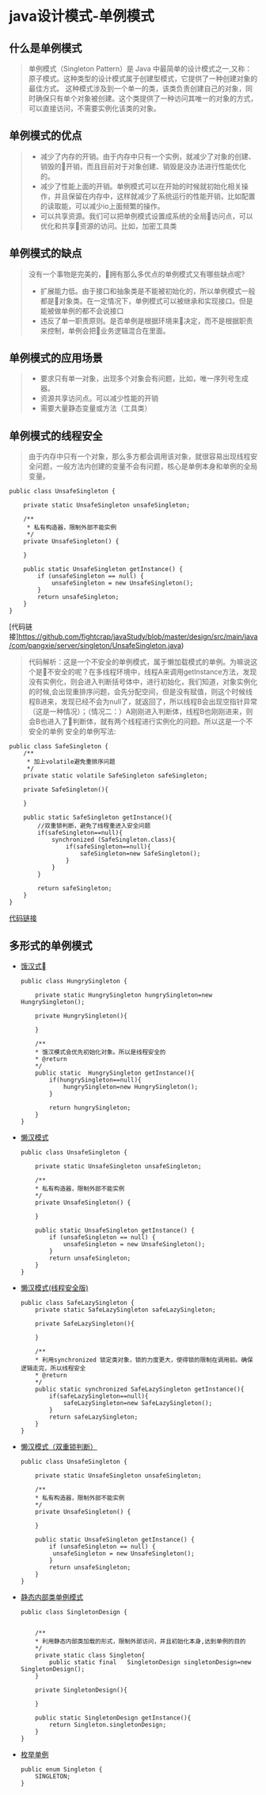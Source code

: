 # java设计模式-单例模式
## 什么是单例模式
>单例模式（Singleton Pattern）是 Java 中最简单的设计模式之一,又称：原子模式。这种类型的设计模式属于创建型模式，它提供了一种创建对象的最佳方式。
这种模式涉及到一个单一的类，该类负责创建自己的对象，同时确保只有单个对象被创建。这个类提供了一种访问其唯一的对象的方式，可以直接访问，不需要实例化该类的对象。

## 单例模式的优点
> - 减少了内存的开销。由于内存中只有一个实例，就减少了对象的创建、销毁的开销，而且目前对于对象创建、销毁是没办法进行性能优化的。
> - 减少了性能上面的开销。单例模式可以在开始的时候就初始化相关操作，并且保留在内存中，这样就减少了系统运行的性能开销，比如配置的读取能，可以减少io上面频繁的操作。
> - 可以共享资源。我们可以把单例模式设置成系统的全局访问点，可以优化和共享资源的访问。比如，加密工具类

## 单例模式的缺点
> 没有一个事物是完美的，拥有那么多优点的单例模式又有哪些缺点呢?
> - 扩展能力低。由于接口和抽象类是不能被初始化的，所以单例模式一般都是对象类。在一定情况下，单例模式可以被继承和实现接口。但是能被做单例的都不会说接口
> - 违反了单一职责原则。是否单例是根据环境来决定，而不是根据职责来控制，单例会把业务逻辑混合在里面。

## 单例模式的应用场景
> - 要求只有单一对象，出现多个对象会有问题，比如，唯一序列号生成器。
> - 资源共享访问点。可以减少性能的开销
> - 需要大量静态变量或方法（工具类）

## 单例模式的线程安全
> 由于内存中只有一个对象，那么多方都会调用该对象，就很容易出现线程安全问题，一般方法内创建的变量不会有问题，核心是单例本身和单例的全局变量。
```
public class UnsafeSingleton {

    private static UnsafeSingleton unsafeSingleton;

    /**
     * 私有构造器，限制外部不能实例
     */
    private UnsafeSingleton() {

    }

    public static UnsafeSingleton getInstance() {
        if (unsafeSingleton == null) {
            unsafeSingleton = new UnsafeSingleton();
        }
        return unsafeSingleton;
    }
}
```
[代码链接]https://github.com/fightcrap/javaStudy/blob/master/design/src/main/java/com/pangxie/server/singleton/UnsafeSingleton.java)
> 代码解析：这是一个不安全的单例模式，属于懒加载模式的单例。为嘛说这个是不安全的呢？在多线程环境中，线程A来调用getInstance方法，发现没有实例化，则会进入判断括号体中，进行初始化，我们知道，对象实例化的时候,会出现重排序问题，会先分配空间，但是没有赋值，则这个时候线程B进来，发现已经不会为null了，就返回了，所以线程B会出现空指针异常（这是一种情况）；（情况二：）A刚刚进入判断体，线程B也刚刚进来，则会B也进入了判断体，就有两个线程进行实例化的问题。所以这是一个不安全的单例
> 安全的单例写法:
```
public class SafeSingleton {
    /**
     * 加上volatile避免重排序问题
     */
    private static volatile SafeSingleton safeSingleton;

    private SafeSingleton(){

    }

    public static SafeSingleton getInstance(){
        //双重锁判断，避免了线程重进入安全问题
        if(safeSingleton==null){
            synchronized (SafeSingleton.class){
                if(safeSingleton==null){
                    safeSingleton=new SafeSingleton();
                }
            }
        }
        
        return safeSingleton;
    }
}
```
[代码链接](https://github.com/fightcrap/javaStudy/blob/master/design/src/main/java/com/pangxie/server/singleton/SafeSingleton.java)
## 多形式的单例模式
-   [饿汉式](https://github.com/fightcrap/javaStudy/blob/master/design/src/main/java/com/pangxie/server/singleton/HungrySingleton.java)
    ```
    public class HungrySingleton {

        private static HungrySingleton hungrySingleton=new HungrySingleton();

        private HungrySingleton(){

        }

        /**
        * 饿汉模式会优先初始化对象。所以是线程安全的
        * @return
        */
        public static  HungrySingleton getInstance(){
            if(hungrySingleton==null){
                hungrySingleton=new HungrySingleton();
            }

            return hungrySingleton;
        }
    }
    ```
- [懒汉模式](https://github.com/fightcrap/javaStudy/blob/master/design/src/main/java/com/pangxie/server/singleton/UnsafeSingleton.java)
    ```
    public class UnsafeSingleton {

        private static UnsafeSingleton unsafeSingleton;

        /**
        * 私有构造器，限制外部不能实例
        */
        private UnsafeSingleton() {

        }

        public static UnsafeSingleton getInstance() {
            if (unsafeSingleton == null) {
                unsafeSingleton = new UnsafeSingleton();
            }
            return unsafeSingleton;
        }
    }
    ```
- [懒汉模式(线程安全版)](https://github.com/fightcrap/javaStudy/blob/master/design/src/main/java/com/pangxie/server/singleton/SafeLazySingleton.java)
    ```
    public class SafeLazySingleton {
        private static SafeLazySingleton safeLazySingleton;

        private SafeLazySingleton(){

        }

        /**
        * 利用synchronized 锁定类对象，锁的力度更大，使得锁的限制在调用前。确保逻辑走完，所以线程安全
        * @return
        */
        public static synchronized SafeLazySingleton getInstance(){
            if(safeLazySingleton==null){
                safeLazySingleton=new SafeLazySingleton();
            }
            return safeLazySingleton;
        }
    }
    ```
- [懒汉模式（双重锁判断）](https://github.com/fightcrap/javaStudy/blob/master/design/src/main/java/com/pangxie/server/singleton/UnsafeSingleton.java)
    ```
    public class UnsafeSingleton {

        private static UnsafeSingleton unsafeSingleton;

        /**
        * 私有构造器，限制外部不能实例
        */
        private UnsafeSingleton() {

        }

        public static UnsafeSingleton getInstance() {
            if (unsafeSingleton == null) {
             unsafeSingleton = new UnsafeSingleton();
            }
            return unsafeSingleton;
        }
    }
    ```
- [静态内部类单例模式](https://github.com/fightcrap/javaStudy/blob/master/design/src/main/java/com/pangxie/server/singleton/SingletonDesign.java)
    ```
    public class SingletonDesign {


        /**
        * 利用静态内部类加载的形式，限制外部访问，并且初始化本身,达到单例的目的
        */
        private static class Singleton{
            public static final   SingletonDesign singletonDesign=new SingletonDesign();
        }

        private SingletonDesign(){

        }

        public static SingletonDesign getInstance(){
            return Singleton.singletonDesign;
        }
    }
    ```
- [枚举单例](https://github.com/fightcrap/javaStudy/blob/master/design/src/main/java/com/pangxie/server/singleton/Singleton.java)
    ```
    public enum Singleton {
        SINGLETON;
    }
    ```